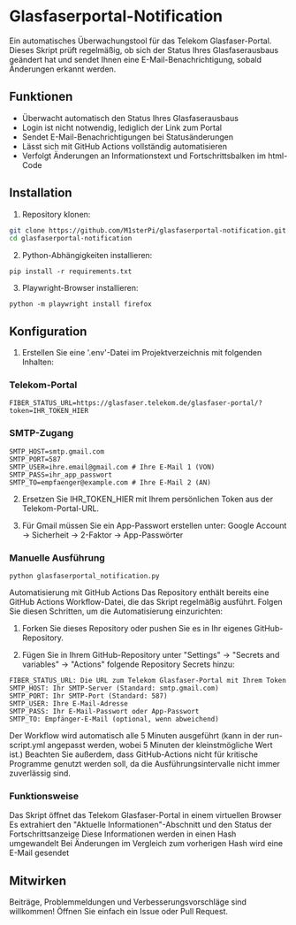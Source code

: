 # Glasfaserportal-Notification
Ein automatisches Überwachungstool für das Telekom Glasfaser-Portal. Dieses Skript prüft regelmäßig, ob sich der Status Ihres Glasfaserausbaus geändert hat und sendet Ihnen eine E-Mail-Benachrichtigung, sobald Änderungen erkannt werden.

## Funktionen
- Überwacht automatisch den Status Ihres Glasfaserausbaus
- Login ist nicht notwendig, lediglich der Link zum Portal
- Sendet E-Mail-Benachrichtigungen bei Statusänderungen
- Lässt sich mit GitHub Actions vollständig automatisieren
- Verfolgt Änderungen an Informationstext und Fortschrittsbalken im html-Code

## Installation
1. Repository klonen:
```bash
git clone https://github.com/M1sterPi/glasfaserportal-notification.git
cd glasfaserportal-notification
```

2. Python-Abhängigkeiten installieren:
```
pip install -r requirements.txt
```

3. Playwright-Browser installieren:
```
python -m playwright install firefox
```

## Konfiguration
 
1. Erstellen Sie eine '.env'-Datei im Projektverzeichnis mit folgenden Inhalten:

### Telekom-Portal
`FIBER_STATUS_URL=https://glasfaser.telekom.de/glasfaser-portal/?token=IHR_TOKEN_HIER`

### SMTP-Zugang
```
SMTP_HOST=smtp.gmail.com
SMTP_PORT=587
SMTP_USER=ihre.email@gmail.com # Ihre E-Mail 1 (VON)
SMTP_PASS=ihr_app_passwort
SMTP_TO=empfaenger@example.com # Ihre E-Mail 2 (AN)
```

2. Ersetzen Sie IHR_TOKEN_HIER mit Ihrem persönlichen Token aus der Telekom-Portal-URL.

3. Für Gmail müssen Sie ein App-Passwort erstellen unter: Google Account → Sicherheit → 2-Faktor → App-Passwörter


### Manuelle Ausführung
`python glasfaserportal_notification.py`

Automatisierung mit GitHub Actions
Das Repository enthält bereits eine GitHub Actions Workflow-Datei, die das Skript regelmäßig ausführt. Folgen Sie diesen Schritten, um die Automatisierung einzurichten:

1. Forken Sie dieses Repository oder pushen Sie es in Ihr eigenes GitHub-Repository.

2. Fügen Sie in Ihrem GitHub-Repository unter "Settings" → "Secrets and variables" → "Actions" folgende Repository Secrets hinzu:

```
FIBER_STATUS_URL: Die URL zum Telekom Glasfaser-Portal mit Ihrem Token
SMTP_HOST: Ihr SMTP-Server (Standard: smtp.gmail.com)
SMTP_PORT: Ihr SMTP-Port (Standard: 587)
SMTP_USER: Ihre E-Mail-Adresse
SMTP_PASS: Ihr E-Mail-Passwort oder App-Passwort
SMTP_TO: Empfänger-E-Mail (optional, wenn abweichend)
```
Der Workflow wird automatisch alle 5 Minuten ausgeführt (kann in der run-script.yml angepasst werden, wobei 5 Minuten der kleinstmögliche Wert ist.)
Beachten Sie außerdem, dass GitHub-Actions nicht für kritische Programme genutzt werden soll, da die Ausführungsintervalle nicht immer zuverlässig sind.

### Funktionsweise
Das Skript öffnet das Telekom Glasfaser-Portal in einem virtuellen Browser
Es extrahiert den "Aktuelle Informationen"-Abschnitt und den Status der Fortschrittsanzeige
Diese Informationen werden in einen Hash umgewandelt
Bei Änderungen im Vergleich zum vorherigen Hash wird eine E-Mail gesendet

## Mitwirken
Beiträge, Problemmeldungen und Verbesserungsvorschläge sind willkommen! Öffnen Sie einfach ein Issue oder Pull Request.

